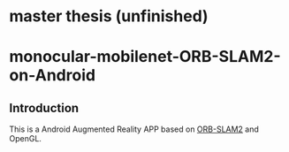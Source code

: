 # master thesis (unfinished)
# monocular-mobilenet-ORB-SLAM2-on-Android
## Introduction
This is a Android Augmented Reality APP based on [ORB-SLAM2](https://github.com/raulmur/ORB_SLAM2) and OpenGL. 
